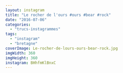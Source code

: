```yaml
---
layout: instagram
title: "Le rocher de l'ours #ours #bear #rock"
date: "2016-07-06"
categories: 
  - "trucs-instagrammes"
tags: 
  - "instagram"
  - "bretagne"
coverImage: Le-rocher-de-lours-ours-bear-rock.jpg
imgWidth: 360
imgHeight: 360
instagram: BHhfmKlBnxC
---
```

